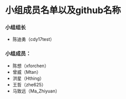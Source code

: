 # 小组成员名单以及github名称
### 小组组长
* 陈迪勇（cdy17test）
### 小组成员：
* 陈想（xforchen）
* 曾威（Mtan）
* 洪星（Hthing）
* 王哲（zhe625）
* 马致远（Ma_Zhiyuan）
